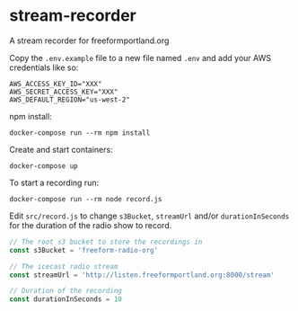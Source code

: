 # stream-recorder

A stream recorder for freeformportland.org


Copy the `.env.example` file to a new file named `.env` and add your AWS credentials like so:

```
AWS_ACCESS_KEY_ID="XXX"
AWS_SECRET_ACCESS_KEY="XXX"
AWS_DEFAULT_REGION="us-west-2"
```

npm install:
```
docker-compose run --rm npm install
```

Create and start containers:
```
docker-compose up
```


To start a recording run:
```
docker-compose run --rm node record.js
```

Edit `src/record.js` to change `s3Bucket`, `streamUrl` and/or `durationInSeconds` for the duration of the radio show to record.

```javascript
// The root s3 bucket to store the recordings in
const s3Bucket = 'freeform-radio-org'

// The icecast radio stream
const streamUrl = 'http://listen.freeformportland.org:8000/stream'

// Duration of the recording
const durationInSeconds = 10
```
